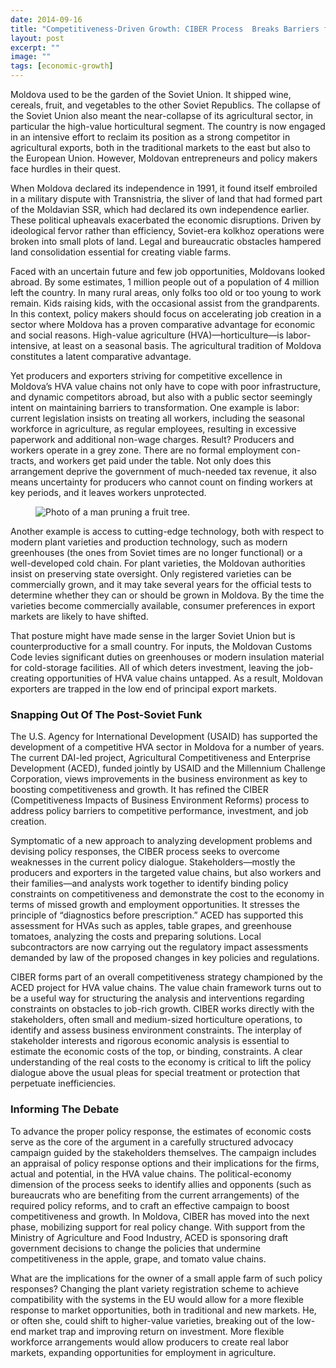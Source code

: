```yaml
---
date: 2014-09-16
title: "Competitiveness-Driven Growth: CIBER Process  Breaks Barriers for Moldovan Entrepreneurs"
layout: post
excerpt: ""
image: ""
tags: [economic-growth]
---
```

<p>Moldova used to be the garden of the Soviet Union. It shipped wine, cereals, fruit, and vegetables to the other Soviet Republics. The collapse of the Soviet Union also meant the near-collapse of its agricultural sector, in particular the high-value horticultural segment. The country is now engaged in an intensive effort to reclaim its position as a strong competitor in agricultural exports, both in the traditional markets to the east but also to the European Union. However, Moldovan entrepreneurs and policy makers face hurdles in their quest.</p><p>When Moldova declared its independence in 1991, it found itself embroiled in a military dispute with Transnistria, the sliver of land that had formed part of the Moldavian SSR, which had declared its own independence earlier. These political upheavals exacerbated the economic disruptions. Driven by ideological fervor rather than efficiency, Soviet-era kolkhoz operations were broken into small plots of land. Legal and bureaucratic obstacles hampered land consolidation essential for creating viable farms.</p><p>Faced with an uncertain future and few job opportunities, Moldovans looked abroad. By some estimates, 1 million people out of a population of 4 million left the country. In many rural areas, only folks too old or too young to work remain. Kids raising kids, with the occasional assist from the grandparents. In this context, policy makers should focus on accelerating job creation in a sector where Moldova has a proven comparative advantage for economic and social reasons. High-value agriculture (HVA)—horticulture—is labor-intensive, at least on a seasonal basis. The agricultural tradition of Moldova constitutes a latent comparative advantage.</p><p>Yet producers and exporters striving for competitive excellence in Moldova’s HVA value chains not only have to cope with poor infrastructure, and dynamic competitors abroad, but also with a public sector seemingly intent on maintaining barriers to transformation. One example is labor: current legislation insists on treating all workers, including the seasonal workforce in agriculture, as regular employees, resulting in excessive paperwork and additional non-wage charges. Result? Producers and workers operate in a grey zone. There are no formal employment con-tracts, and workers get paid under the table. Not only does this arrangement deprive the government of much-needed tax revenue, it also means uncertainty for producers who cannot count on finding workers at key periods, and it leaves workers unprotected.</p><figure class="kg-card kg-image-card"><img src="https://pubs.ghost.io/uploads/epic.jpg" class="kg-image" alt="Photo of a man pruning a fruit tree." loading="lazy" title="Learning how to prune fruit trees so they are more productive."></figure><p>Another example is access to cutting-edge technology, both with respect to modern plant varieties and production technology, such as modern greenhouses (the ones from Soviet times are no longer functional) or a well-developed cold chain. For plant varieties, the Moldovan authorities insist on preserving state oversight. Only registered varieties can be commercially grown, and it may take several years for the official tests to determine whether they can or should be grown in Moldova. By the time the varieties become commercially available, consumer preferences in export markets are likely to have shifted.</p><p>That posture might have made sense in the larger Soviet Union but is counterproductive for a small country. For inputs, the Moldovan Customs Code levies significant duties on greenhouses or modern insulation material for cold-storage facilities. All of which deters investment, leaving the job-creating opportunities of HVA value chains untapped. As a result, Moldovan exporters are trapped in the low end of principal export markets.</p><h3 id="snapping-out-of-the-post-soviet-funk">Snapping Out Of The Post-Soviet Funk</h3><p>The U.S. Agency for International Development (USAID) has supported the development of a competitive HVA sector in Moldova for a number of years. The current DAI-led project, Agricultural Competitiveness and Enterprise Development (ACED), funded jointly by USAID and the Millennium Challenge Corporation, views improvements in the business environment as key to boosting competitiveness and growth. It has refined the CIBER (Competitiveness Impacts of Business Environment Reforms) process to address policy barriers to competitive performance, investment, and job creation.</p><p>Symptomatic of a new approach to analyzing development problems and devising policy responses, the CIBER process seeks to overcome weaknesses in the current policy dialogue. Stakeholders—mostly the producers and exporters in the targeted value chains, but also workers and their families—and analysts work together to identify binding policy constraints on competitiveness and demonstrate the cost to the economy in terms of missed growth and employment opportunities. It stresses the principle of “diagnostics before prescription.” ACED has supported this assessment for HVAs such as apples, table grapes, and greenhouse tomatoes, analyzing the costs and preparing solutions. Local subcontractors are now carrying out the regulatory impact assessments demanded by law of the proposed changes in key policies and regulations.</p><p>CIBER forms part of an overall competitiveness strategy championed by the ACED project for HVA value chains. The value chain framework turns out to be a useful way for structuring the analysis and interventions regarding constraints on obstacles to job-rich growth. CIBER works directly with the stakeholders, often small and medium-sized horticulture operations, to identify and assess business environment constraints. The interplay of stakeholder interests and rigorous economic analysis is essential to estimate the economic costs of the top, or binding, constraints. A clear understanding of the real costs to the economy is critical to lift the policy dialogue above the usual pleas for special treatment or protection that perpetuate inefficiencies.</p><h3 id="informing-the-debate">Informing The Debate</h3><p>To advance the proper policy response, the estimates of economic costs serve as the core of the argument in a carefully structured advocacy campaign guided by the stakeholders themselves. The campaign includes an appraisal of policy response options and their implications for the firms, actual and potential, in the HVA value chains. The political-economy dimension of the process seeks to identify allies and opponents (such as bureaucrats who are benefiting from the current arrangements) of the required policy reforms, and to craft an effective campaign to boost competitiveness and growth. In Moldova, CIBER has moved into the next phase, mobilizing support for real policy change. With support from the Ministry of Agriculture and Food Industry, ACED is sponsoring draft government decisions to change the policies that undermine competitiveness in the apple, grape, and tomato value chains.</p><p>What are the implications for the owner of a small apple farm of such policy responses? Changing the plant variety registration scheme to achieve compatibility with the systems in the EU would allow for a more flexible response to market opportunities, both in traditional and new markets. He, or often she, could shift to higher-value varieties, breaking out of the low-end market trap and improving return on investment. More flexible workforce arrangements would allow producers to create real labor markets, expanding opportunities for employment in agriculture.</p>
  